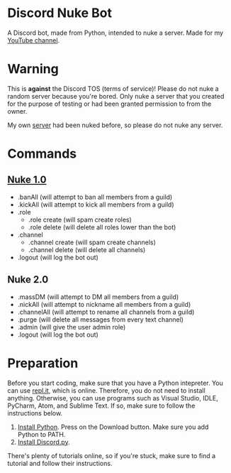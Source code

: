 # Discord Nuke Bot
A Discord bot, made from Python, intended to nuke a server. Made for my [YouTube channel](https://www.youtube.com/channel/UCDSHlAERINyHPbAkINm7OjQ?view_as=subscriber).

# Warning
This is **against** the Discord TOS (terms of service)! Please do not nuke a random server because you're bored. Only nuke a server that you created for the purpose of testing or had been granted permission to from the owner.

My own [server](https://discord.gg/ka35JqY) had been nuked before, so please do not nuke any server.

# Commands
## [Nuke 1.0](https://youtu.be/f-BE5wRMO7E)
* .banAll (will attempt to ban all members from a guild)
* .kickAll (will attempt to kick all members from a guild)
* .role
  * .role create (will spam create roles)
  * .role delete (will delete all roles lower than the bot)
* .channel
  * .channel create (will spam create channels)
  * .channel delete (will delete all channels)
* .logout (will log the bot out)

## Nuke 2.0
* .massDM (will attempt to DM all members from a guild)
* .nickAll (will attempt to nickname all members from a guild)
* .channelAll (will attempt to rename all channels from a guild)
* .purge (will delete all messages from every text channel)
* .admin (will give the user admin role)
* .logout (will log the bot out)

# Preparation
Before you start coding, make sure that you have a Python intepreter. You can use [repl.it](https://repl.it/~), which is online. Therefore, you do not need to install anything. Otherwise, you can use programs such as Visual Studio, IDLE, PyCharm, Atom, and Sublime Text. If so, make sure to follow the instructions below.

1. [Install Python](https://www.python.org/downloads/). Press on the Download button. Make sure you add Python to PATH.
1. [Install Discord.py](https://pypi.org/project/discord.py/).

There's plenty of tutorials online, so if you're stuck, make sure to find a tutorial and follow their instructions.
